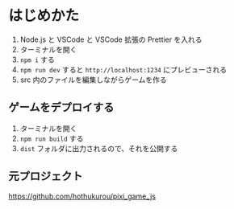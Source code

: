 # はじめかた

1. Node.js と VSCode と VSCode 拡張の Prettier を入れる
2. ターミナルを開く
3. `npm i` する
4. `npm run dev` すると `http://localhost:1234` にプレビューされる
5. src 内のファイルを編集しながらゲームを作る

## ゲームをデプロイする

1. ターミナルを開く
2. `npm run build` する
3. `dist` フォルダに出力されるので、それを公開する

## 元プロジェクト

https://github.com/hothukurou/pixi_game_js
